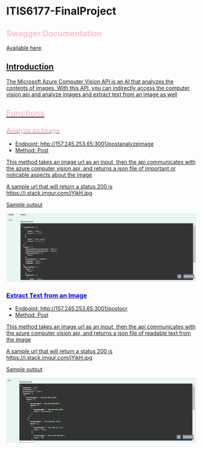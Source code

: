 <h1>ITIS6177-FinalProject</h1>
<h2  style="color:pink;">Swagger Documentation</h2>
<p><a href = "http://157.245.253.65:3001/docs"> Available here</p>
<h2>Introduction</h2>
<p>The Microsoft Azure Computer Vision API is an AI that analyzes the contents of images. With this API, you can indirectly access the computer vision api and analyze images and extract text from an image as well</p>

<h2 style="color:pink;" >Functions</h2>
<h3 style="color:lightpink;" >Analyze an Image</h3>
<ul>
  <li>Endpoint: http://157.245.253.65:3001/postanalyzeimage</li>
   <li>Method: Post</li>
</ul>
<p>This method takes an image url as an input, then the api communicates with the azure computer vision api, and returns a json file of important or noticable aspects about the image</p>
<p>A sample url that will return a status 200 is https://i.stack.imgur.com/jYikH.jpg</p>
<p>Sample output</p>
<img src="https://github.com/Jessicaruss99/ITIS6177-FinalProject/blob/main/image1.PNG">
          
<h3 style="color:blue" >Extract Text from an Image</h3>
<ul>
  <li>Endpoint: http://157.245.253.65:3001/postocr </li>
   <li>Method: Post</li>
</ul>
<p>This method takes an image url as an input, then the api communicates with the azure computer vision api, and returns a json file of readable text from the image</p>
<p>A sample url that will return a status 200 is https://i.stack.imgur.com/jYikH.jpg</p>
<p>Sample output</p>
<img src="https://github.com/Jessicaruss99/ITIS6177-FinalProject/blob/main/image2.PNG">
